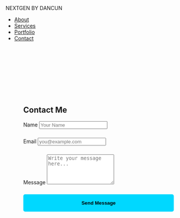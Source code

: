 <!DOCTYPE html>
<html lang="en">
<head>
  <meta charset="UTF-8" />
  <meta name="viewport" content="width=device-width, initial-scale=1" />
  <title>Contact - NEXTGEN BY DANCUN</title>
  <link rel="stylesheet" href="styles.css" />
</head>
<body>
  <nav>
    <div class="logo">NEXTGEN BY DANCUN</div>
    <ul>
      <li><a href="index.html#about">About</a></li>
      <li><a href="index.html#services">Services</a></li>
      <li><a href="index.html#portfolio">Portfolio</a></li>
      <li><a href="contact.html" class="active">Contact</a></li>
    </ul>
  </nav>

  <section class="contact-section" style="padding: 5rem 3rem; max-width: 600px; margin: 4rem auto;">
    <h2>Contact Me</h2>
    <form id="contactForm" action="#" method="POST" style="display: flex; flex-direction: column; gap: 1.5rem;">
      <label>
        Name
        <input type="text" name="name" required placeholder="Your Name" />
      </label>
      <label>
        Email
        <input type="email" name="email" required placeholder="you@example.com" />
      </label>
      <label>
        Message
        <textarea name="message" rows="5" required placeholder="Write your message here..."></textarea>
      </label>
      <button type="submit" style="padding: 1rem; background: #00d8ff; border: none; color: #000; font-weight: 700; cursor: pointer; border-radius: 5px;">
        Send Message
      </button>
    </form>
  </section>

  <script>
    const form = document.getElementById('contactForm');
    form.addEventListener('submit', e => {
      e.preventDefault();
      alert('Thank you for reaching out! I will get back to you soon.');
      form.reset();
    });
  </script>
</body>
</html>

